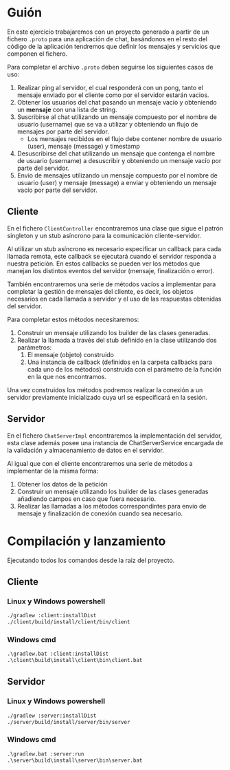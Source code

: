 # Guión

En este ejercicio trabajaremos con un proyecto generado a partir de un fichero ```.proto``` para una aplicación de chat, basándonos en el resto del código de la aplicación tendremos que definir los mensajes y servicios que componen el fichero.

Para completar el archivo ```.proto``` deben seguirse los siguientes casos de uso:
1. Realizar ping al servidor, el cual responderá con un pong, tanto el mensaje enviado por el cliente como por el servidor estarán vacios.
2. Obtener los usuarios del chat pasando un mensaje vacío y obteniendo un **mensaje** con una lista de string.
3. Suscribirse al chat utilizando un mensaje compuesto por el nombre de usuario (username) que se va a utilizar y obteniendo un flujo de mensajes por parte del servidor.
   * Los mensajes recibidos en el flujo debe contener nombre de usuario (user), mensaje (message) y timestamp
4. Desuscribirse del chat utilizando un mensaje que contenga el nombre de usuario (username) a desuscribir y obteniendo un mensaje vacío por parte del servidor.
5. Envio de mensajes utilizando un mensaje compuesto por el nombre de usuario (user) y mensaje (message) a enviar y obteniendo un mensaje vacío por parte del servidor.

## Cliente
En el fichero `ClientController` encontraremos una clase que sigue el patrón singleton y un stub asíncrono para la comunicación cliente-servidor. 

Al utilizar un stub asíncrono es necesario especificar un callback para cada llamada remota, este callback se ejecutará cuando el servidor responda a nuestra petición. En estos callbacks se pueden ver los métodos que manejan los distintos eventos del servidor (mensaje, finalización o error).

También encontraremos una serie de métodos vacíos a implementar para completar la gestión de mensajes del cliente, es decir, los objetos necesarios en cada llamada a servidor y el uso de las respuestas obtenidas del servidor.

Para completar estos métodos necesitaremos:

1. Construir un mensaje utilizando los builder de las clases generadas.
2. Realizar la llamada a través del stub definido en la clase utilizando dos parámetros:
   1. El mensaje (objeto) construido
   2. Una instancia de callback (definidos en la carpeta callbacks para cada uno de los métodos) construida con el parámetro de la función en la que nos encontramos.

Una vez construidos los métodos podremos realizar la conexión a un servidor previamente inicializado cuya url se especificará en la sesión.

## Servidor

En el fichero `ChatServerImpl` encontraremos la implementación del servidor, esta clase además posee una instancia de ChatServerService encargada de la validación y almacenamiento de datos en el servidor.

Al igual que con el cliente encontraremos una serie de métodos a implementar de la misma forma:
1. Obtener los datos de la petición
2. Construir un mensaje utilizando los builder de las clases generadas añadiendo campos en caso que fuera necesario.
3. Realizar las llamadas a los métodos correspondintes para envío de mensaje y finalización de conexión cuando sea necesario.

# Compilación y lanzamiento

Ejecutando todos los comandos desde la raiz del proyecto.

## Cliente

### Linux y Windows powershell

```bash
./gradlew :client:installDist
./client/build/install/client/bin/client
```


### Windows cmd

```bat
.\gradlew.bat :client:installDist
.\client\build\install\client\bin\client.bat
```

## Servidor

### Linux y Windows powershell

```bash
./gradlew :server:installDist
./server/build/install/server/bin/server
```


### Windows cmd
```bat
.\gradlew.bat :server:run
.\server\build\install\server\bin\server.bat
```
